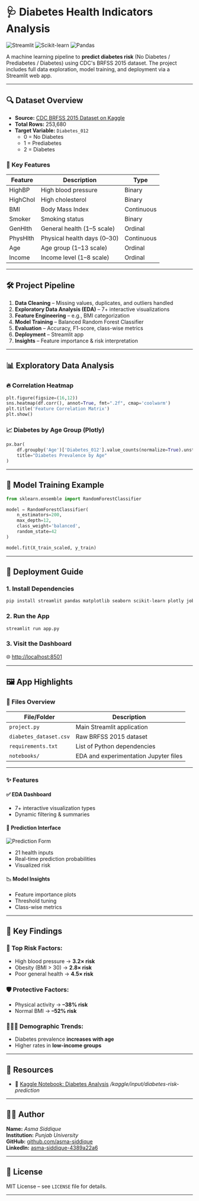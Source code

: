 
# 🩺 Diabetes Health Indicators Analysis

![Streamlit](https://img.shields.io/badge/Streamlit-FF4B4B?style=for-the-badge&logo=Streamlit&logoColor=white)
![Scikit-learn](https://img.shields.io/badge/scikit--learn-%23F7931E.svg?style=for-the-badge&logo=scikit-learn&logoColor=white)
![Pandas](https://img.shields.io/badge/pandas-%23150458.svg?style=for-the-badge&logo=pandas&logoColor=white)

A machine learning pipeline to **predict diabetes risk** (No Diabetes / Prediabetes / Diabetes) using CDC's BRFSS 2015 dataset. The project includes full data exploration, model training, and deployment via a Streamlit web app.

---

## 🔍 Dataset Overview

- **Source:** [CDC BRFSS 2015 Dataset on Kaggle](https://www.kaggle.com/datasets/alexteboul/diabetes-health-indicators-dataset)  
- **Total Rows:** 253,680  
- **Target Variable:** `Diabetes_012`  
  - 0 = No Diabetes  
  - 1 = Prediabetes  
  - 2 = Diabetes  

### 🧾 Key Features

| Feature     | Description                    | Type       |
|-------------|--------------------------------|------------|
| HighBP      | High blood pressure            | Binary     |
| HighChol    | High cholesterol               | Binary     |
| BMI         | Body Mass Index                | Continuous |
| Smoker      | Smoking status                 | Binary     |
| GenHlth     | General health (1–5 scale)     | Ordinal    |
| PhysHlth    | Physical health days (0–30)    | Continuous |
| Age         | Age group (1–13 scale)         | Ordinal    |
| Income      | Income level (1–8 scale)       | Ordinal    |

---

## 🛠️ Project Pipeline

1. **Data Cleaning** – Missing values, duplicates, and outliers handled  
2. **Exploratory Data Analysis (EDA)** – 7+ interactive visualizations  
3. **Feature Engineering** – e.g., BMI categorization  
4. **Model Training** – Balanced Random Forest Classifier  
5. **Evaluation** – Accuracy, F1-score, class-wise metrics  
6. **Deployment** – Streamlit app  
7. **Insights** – Feature importance & risk interpretation  

---

## 📊 Exploratory Data Analysis

### 🔥 Correlation Heatmap
```python
plt.figure(figsize=(16,12))
sns.heatmap(df.corr(), annot=True, fmt=".2f", cmap='coolwarm')
plt.title('Feature Correlation Matrix')
plt.show()
```

### 📈 Diabetes by Age Group (Plotly)
```python
px.bar(
    df.groupby('Age')['Diabetes_012'].value_counts(normalize=True).unstack(),
    title="Diabetes Prevalence by Age"
)
```

---

## 🤖 Model Training Example

```python
from sklearn.ensemble import RandomForestClassifier

model = RandomForestClassifier(
    n_estimators=200,
    max_depth=12,
    class_weight='balanced',
    random_state=42
)

model.fit(X_train_scaled, y_train)
```

---

## 🚀 Deployment Guide

### 1. Install Dependencies
```bash
pip install streamlit pandas matplotlib seaborn scikit-learn plotly joblib
```

### 2. Run the App
```bash
streamlit run app.py
```

### 3. Visit the Dashboard  
🌐 [http://localhost:8501](http://localhost:8501)

---

## 🖼️ App Highlights

### 📂 Files Overview

| File/Folder         | Description                              |
|---------------------|------------------------------------------|
| `project.py`            | Main Streamlit application               |
| `diabetes_dataset.csv` | Raw BRFSS 2015 dataset              |
| `requirements.txt`  | List of Python dependencies              |
| `notebooks/`        | EDA and experimentation Jupyter files   |

---

### ✨ Features

#### ✅ EDA Dashboard
- 7+ interactive visualization types  
- Dynamic filtering & summaries  

#### 🧠 Prediction Interface
![Prediction Form](https://via.placeholder.com/800x400?text=Diabetes+Prediction+Form)
- 21 health inputs  
- Real-time prediction probabilities  
- Visualized risk  

#### 📉 Model Insights
- Feature importance plots  
- Threshold tuning  
- Class-wise metrics  

---

## 📌 Key Findings

### 🚨 Top Risk Factors:
- High blood pressure → **3.2× risk**
- Obesity (BMI > 30) → **2.8× risk**
- Poor general health → **4.5× risk**

### 🛡️ Protective Factors:
- Physical activity → **–38% risk**
- Normal BMI → **–52% risk**

### 🧑‍🤝‍🧑 Demographic Trends:
- Diabetes prevalence **increases with age**
- Higher rates in **low-income groups**

---

## 🔗 Resources

- 📓 [Kaggle Notebook: Diabetes Analysis](#) */kaggle/input/diabetes-risk-prediction*  
 

---

## 👩‍💻 Author

**Name:** *Asma Siddique*  
**Institution:** *Punjab University*  
**GitHub:** [github.com/asma-siddique](https://github.com/asma-siddique/)  
**LinkedIn:** [asma-siddique-4389a22a6](www.linkedin.com/in/asma-siddique-4389a22a6)

---

## 📜 License

MIT License – see `LICENSE` file for details.

---



